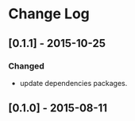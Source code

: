 # Change Log


## [0.1.1] - 2015-10-25
### Changed
- update dependencies packages.

## [0.1.0] - 2015-08-11
